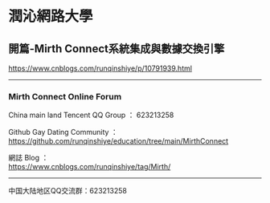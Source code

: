 # 潤沁網路大學
  
## 開篇-Mirth Connect系統集成與數據交換引擎 

https://www.cnblogs.com/runqinshiye/p/10791939.html

* * *

### Mirth Connect Online Forum 

China main land Tencent QQ Group ： 623213258  

Github Gay Dating Community ：  
https://github.com/runqinshiye/education/tree/main/MirthConnect  

網誌 Blog ：  
https://www.cnblogs.com/runqinshiye/tag/Mirth/    

* * *  

中国大陆地区QQ交流群：623213258  
 
